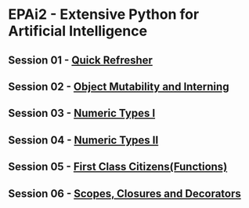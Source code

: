 # EPAi2 - Extensive Python for Artificial Intelligence

## Session 01 - [Quick Refresher](https://github.com/abdksyed/EPAi2/tree/main/Session01_Quick_Refresher)
## Session 02 - [Object Mutability and Interning](https://github.com/abdksyed/EPAi2/tree/main/Session02_ObjectMutability_Interning)
## Session 03 - [Numeric Types I](https://github.com/abdksyed/EPAi2/tree/main/Session03_Numeric_Types_I)
## Session 04 - [Numeric Types II](https://github.com/abdksyed/EPAi2/tree/main/Session04_Numeric_Types_II)
## Session 05 - [First Class Citizens(Functions)](https://github.com/abdksyed/EPAi2/tree/main/Session05_First_Class_Citizens)
## Session 06 - [Scopes, Closures and Decorators](https://github.com/abdksyed/EPAi2/tree/main/Session06_Scope_Closure_Decorators)
